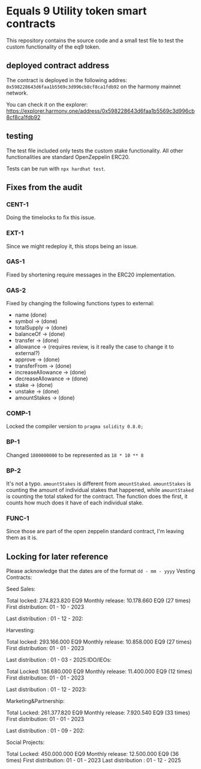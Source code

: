 # Equals 9 Utility token smart contracts

This repository contains the source code and a small test file to test the custom functionality of
the eq9 token.


## deployed contract address

The contract is deployed in the following addres: `0x598228643d6faa1b5569c3d996cb8cf8ca1fdb92`
on the harmony mainnet network.

You can check it on the explorer: https://explorer.harmony.one/address/0x598228643d6faa1b5569c3d996cb8cf8ca1fdb92

## testing 

The test file included only tests the custom stake functionality. All other functionalities are standard OpenZeppelin ERC20. 

Tests can be run with `npx hardhat test`.


## Fixes from the audit

### CENT-1 

Doing the timelocks to fix this issue.


### EXT-1

Since we might redeploy it, this stops being an issue.
### GAS-1

Fixed by shortening require messages in the ERC20 implementation.


### GAS-2 

Fixed by changing the following functions types to external:

- name (done)
- symbol -> (done)
- totalSupply -> (done)
- balanceOf -> (done)
- transfer -> (done)
- allowance -> (requires review, is it really the case to change it to external?)
- approve -> (done)
- transferFrom -> (done)
- increaseAllowance -> (done)
- decreaseAllowance -> (done)
- stake -> (done)
- unstake -> (done)
- amountStakes -> (done)


### COMP-1

Locked the compiler version to `pragma solidity 0.8.0;`


### BP-1
Changed  `1800000000`  to be represented as  `18 * 10 ** 8`

### BP-2

It's not a typo. `amountStakes` is different from `amountStaked`. `amountStakes` is counting the amount of individual 
stakes that happened, while `amountStaked` is counting the total staked for the contract. The function does the first, it counts how much does it have of each individual stake.

### FUNC-1

Since those are part of the open zeppelin standard contract, I'm leaving them as it is.


## Locking for later reference

Please acknowledge that the dates are of the format `dd - mm - yyyy`
Vesting Contracts:


Seed Sales: 

Total locked: 274.823.820 EQ9
Monthly release: 10.178.660 EQ9
(27 times)
First distribution: 01 - 10 - 2023

Last distribution : 01 - 12 - 202:


Harvesting: 

Total locked: 293.166.000 EQ9
Monthly release: 10.858.000 EQ9
(27 times)
First distribution: 01 - 01 - 2023

Last distribution : 01 - 03 - 2025:IDO/IEOs: 




Total Locked: 136.680.000 EQ9
Monthly release: 11.400.000 EQ9
(12 times)
First distribution: 01 - 01 - 2023

Last distribution : 01 - 12 - 2023:


Marketing&Partnership: 

Total Locked: 261.377.820 EQ9
Monthly release:  7.920.540 EQ9
(33 times)
First distribution: 01 - 01 - 2023

Last distribution : 01 - 09 - 202:


Social Projects: 

Total Locked: 450.000.000 EQ9
Monthly release: 12.500.000 EQ9
(36 times)
First distribution: 01 - 01 - 2023
Last distribution : 01 - 12 - 2025



